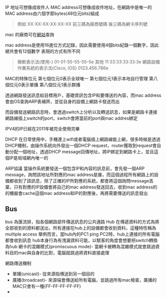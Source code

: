 IP 地址可想像成收件人
MAC address可想像成收件地址，在網路中是唯一的
MAC address由六個字節bytes(48位元bits)組成
>例如 XX-XX-XX-XX-XX-XX
>前三碼為廠商號碼
>後三碼為網卡序列號

mac 的廠商可在[網站](https://macvendors.com/)查詢

mac address是使用16進位方式記錄，因此需要使用4個bits紀錄一個數字，因此總共會有12個數字
表現的方式有所不同
>微軟表示法(使用-)
>01-01-55-55-55-5e
>其他
>11:33:33:33:33:3e
>網路設備作業系統的表示法(Cisco, IOS)
>0123.456.786e

MAC的特殊位元
第七個位元0表示全球唯一
第七個位元1表示本地自行管理
第八個位元0表示單播
第八個位元1表示群播 




透過網路發送訊息給目標用戶，基礎資訊包含IP和要傳送的內容，而mac address會由OS查詢ARP表補齊，並從自身的設備上網路卡發送而出

而設備發送網路訊息時，會透過switch上分析以及轉送訊息，如果是網路卡連接網路線插上switch的port，switch會將當前的port與mac addres綁定

IPV4的IP已經在2011年被完全使用完畢

DHCP
在日常使用中，手機連上wifi或者電腦插上網路線能上網，很多時候是透過DHCP機制，由操作系統向外發出一個DHCP request，router獲取到request會自動分配一個地址，透過DHCP message回傳地址，將IP綁定到網路卡上，並且這個IP是局域網內唯一的

ARP協議
當操作系統要發送一個包含IP和內容的訊息前，會先發一個ARP message，詢問該地址所對應的mac address是誰，而這個過程所有網路上的設備都收到了該訊息，除了正確的IP所對應的系統，都會將這個詢問message丟棄，只有對應的IP設備會將自己的mac address發送回去，收到mac address的的機器會cache這個mac address和IP的對應後，再將需要傳送的訊息發出


## Bus 
bus 為匯流排，指各個網路部件傳送訊息的公共通路
Hub 在傳遞資料的方式為將全部收到的資料都送出，所有連接在hub上的設備都會收到資料，這種特性稱為multiple access
舉例而言，當hub內的PC1 ping PC2時，hub上連接的所有電腦都會收到訊息
hub本身行為有洩漏資料可能，以駭客的角度會想要把switch轉換為hub
網卡的混雜模式(promiscuous mode)- 當網卡被轉為混雜模式就會跳過資料目的mac與自身的比對，電腦就跳過將資料直接處理



網路傳送機制

- 單播(unicast)- 從來源指傳送到另一個目的
- 廣播(broadcast)- 來源端會傳送給所有電腦，並跳過所有mac檢查，廣播的MAC只會有一種(FF-FF-FF-FF-FF)
- 